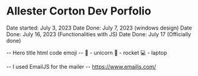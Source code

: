 # Allester Corton Dev Porfolio

Date started: July 3, 2023
Date Done: July 7, 2023 (windows design)
Date Done: July 16, 2023 (Functionalities with JS)
Date Done: July 17 (Officially done)


-- Hero title html code emoji --
&#x1F984; - unicorn
&#x1F680; - rocket
&#x1F4BB; - laptop

-- I used EmailJS for the mailer --
https://www.emailjs.com/